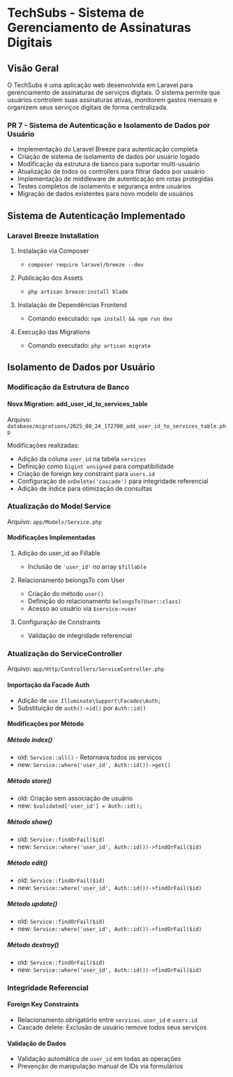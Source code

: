 # TechSubs - Sistema de Gerenciamento de Assinaturas Digitais

## Visão Geral

O TechSubs é uma aplicação web desenvolvida em Laravel para gerenciamento de assinaturas de serviços digitais. O sistema permite que usuários controlem suas assinaturas ativas, monitorem gastos mensais e organizem seus serviços digitais de forma centralizada.

### PR 7 - Sistema de Autenticação e Isolamento de Dados por Usuário

- Implementação do Laravel Breeze para autenticação completa
- Criação de sistema de isolamento de dados por usuário logado
- Modificação da estrutura de banco para suportar multi-usuário
- Atualização de todos os controllers para filtrar dados por usuário
- Implementação de middleware de autenticação em rotas protegidas
- Testes completos de isolamento e segurança entre usuários
- Migração de dados existentes para novo modelo de usuários

## Sistema de Autenticação Implementado

### Laravel Breeze Installation

1. Instalação via Composer
   - `composer require laravel/breeze --dev`
   
2. Publicação dos Assets
   - `php artisan breeze:install blade`
   
3. Instalação de Dependências Frontend
   - Comando executado: `npm install && npm run dev`

4. Execução das Migrations
   - Comando executado: `php artisan migrate`

## Isolamento de Dados por Usuário

### Modificação da Estrutura de Banco

#### Nova Migration: add_user_id_to_services_table

Arquivo: `database/migrations/2025_08_24_172700_add_user_id_to_services_table.php`

Modificações realizadas:
- Adição da coluna `user_id` na tabela `services`
- Definição como `bigint unsigned` para compatibilidade
- Criação de foreign key constraint para `users.id`
- Configuração de `onDelete('cascade')` para integridade referencial
- Adição de índice para otimização de consultas

### Atualização do Model Service

Arquivo: `app/Models/Service.php`

#### Modificações Implementadas

1. Adição do user_id ao Fillable
   - Inclusão de `'user_id'` no array `$fillable`

2. Relacionamento belongsTo com User
   - Criação do método `user()`
   - Definição do relacionamento `belongsTo(User::class)`
   - Acesso ao usuário via `$service->user`

3. Configuração de Constraints
   - Validação de integridade referencial

### Atualização do ServiceController

Arquivo: `app/Http/Controllers/ServiceController.php`

#### Importação da Facade Auth

- Adição de `use Illuminate\Support\Facades\Auth;`
- Substituição de `auth()->id()` por `Auth::id()`

#### Modificações por Método

##### Método index()
- old: `Service::all()` - Retornava todos os serviços
- new: `Service::where('user_id', Auth::id())->get()`

##### Método store()
- old: Criação sem associação de usuário
- new: `$validated['user_id'] = Auth::id();`

##### Método show()
- old: `Service::findOrFail($id)`
- new: `Service::where('user_id', Auth::id())->findOrFail($id)`

##### Método edit()
- old: `Service::findOrFail($id)`
- new: `Service::where('user_id', Auth::id())->findOrFail($id)`

##### Método update()
- old: `Service::findOrFail($id)`
- new: `Service::where('user_id', Auth::id())->findOrFail($id)`

##### Método destroy()
- old: `Service::findOrFail($id)`
- new: `Service::where('user_id', Auth::id())->findOrFail($id)`

### Integridade Referencial

#### Foreign Key Constraints
- Relacionamento obrigatório entre `services.user_id` e `users.id`
- Cascade delete: Exclusão de usuário remove todos seus serviços

#### Validação de Dados
- Validação automática de `user_id` em todas as operações
- Prevenção de manipulação manual de IDs via formulários